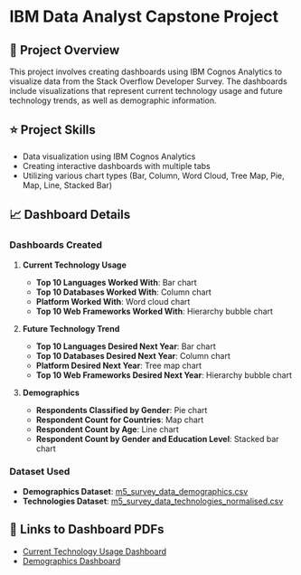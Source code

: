 # IBM Data Analyst Capstone Project

## 📄 Project Overview

This project involves creating dashboards using IBM Cognos Analytics to visualize data from the Stack Overflow Developer Survey. The dashboards include visualizations that represent current technology usage and future technology trends, as well as demographic information.

## :star: Project Skills
- Data visualization using IBM Cognos Analytics
- Creating interactive dashboards with multiple tabs
- Utilizing various chart types (Bar, Column, Word Cloud, Tree Map, Pie, Map, Line, Stacked Bar)

## :chart_with_upwards_trend: Dashboard Details

### Dashboards Created
1. **Current Technology Usage**
   - **Top 10 Languages Worked With**: Bar chart
   - **Top 10 Databases Worked With**: Column chart
   - **Platform Worked With**: Word cloud chart
   - **Top 10 Web Frameworks Worked With**: Hierarchy bubble chart

2. **Future Technology Trend**
   - **Top 10 Languages Desired Next Year**: Bar chart
   - **Top 10 Databases Desired Next Year**: Column chart
   - **Platform Desired Next Year**: Tree map chart
   - **Top 10 Web Frameworks Desired Next Year**: Hierarchy bubble chart

3. **Demographics**
   - **Respondents Classified by Gender**: Pie chart
   - **Respondent Count for Countries**: Map chart
   - **Respondent Count by Age**: Line chart
   - **Respondent Count by Gender and Education Level**: Stacked bar chart

### Dataset Used
- **Demographics Dataset**: [m5_survey_data_demographics.csv](link_to_your_csv)
- **Technologies Dataset**: [m5_survey_data_technologies_normalised.csv](link_to_your_csv)

## 🔗 Links to Dashboard PDFs
- [Current Technology Usage Dashboard](https://github.com/Parisaroozgarian/Dashboard-IBM-Cognos-Analytics/blob/main/Dashboard%20IBM%20Cognos%20lab/_%20m5_survey_data_technologies_normalised.pdf)
- [Demographics Dashboard](https://github.com/Parisaroozgarian/Dashboard-IBM-Cognos-Analytics/blob/main/Dashboard%20IBM%20Cognos%20lab/m5_survey_data_demographics.pdf)

